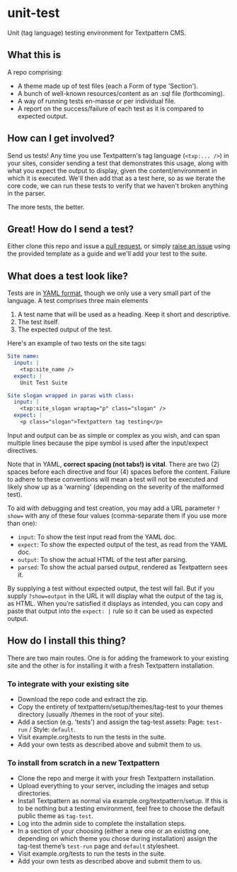 # unit-test

Unit (tag language) testing environment for Textpattern CMS.

## What this is

A repo comprising:

* A theme made up of test files (each a Form of type 'Section').
* A bunch of well-known resources/content as an .sql file (forthcoming).
* A way of running tests en-masse or per individual file.
* A report on the success/failure of each test as it is compared to expected output.

## How can I get involved?

Send us tests! Any time you use Textpattern's tag language (`<txp:... />`) in your sites, consider sending a test that demonstrates this usage, along with what you expect the output to display, given the content/environment in which it is executed. We'll then add that as a test here, so as we iterate the core code, we can run these tests to verify that we haven't broken anything in the parser.

The more tests, the better.

## Great! How do I send a test?

Either clone this repo and issue a [pull request](https://github.com/textpattern/unit-test/pulls), or simply [raise an issue](https://github.com/textpattern/unit-test/issues) using the provided template as a guide and we'll add your test to the suite.

## What does a test look like?

Tests are in [YAML format](https://phoenixnap.com/blog/what-is-yaml-with-examples), though we only use a very small part of the language. A test comprises three main elements

1. A test name that will be used as a heading. Keep it short and descriptive.
2. The test itself.
3. The expected output of the test.

Here's an example of two tests on the site tags:

~~~ yaml
Site name:
  input: |
    <txp:site_name />
  expect: |
    Unit Test Suite

Site slogan wrapped in paras with class:
  input: |
    <txp:site_slogan wraptag="p" class="slogan" />
  expect: |
    <p class="slogan">Textpattern tag testing</p>
~~~

Input and output can be as simple or complex as you wish, and can span multiple lines because the pipe symbol is used after the input/expect directives.

Note that in YAML, **correct spacing (not tabs!) is vital**. There are two (2) spaces before each directive and four (4) spaces before the content. Failure to adhere to these conventions will mean a test will not be executed and likely show up as a 'warning' (depending on the severity of the malformed test).

To aid with debugging and test creation, you may add a URL parameter `?show=` with any of these four values (comma-separate them if you use more than one):

* `input`: To show the test input read from the YAML doc.
* `expect`: To show the expected output of the test, as read from the YAML doc.
* `output`: To show the actual HTML of the test after parsing.
* `parsed`: To show the actual parsed output, rendered as Textpattern sees it.

By supplying a test without expected output, the test will fail. But if you supply `?show=output` in the URL it will display what the output of the tag is, as HTML. When you’re satisfied it displays as intended, you can copy and paste that output into the `expect: |` rule so it can be used as expected output.

## How do I install this thing?

There are two main routes. One is for adding the framework to your existing site and the other is for installing it with a fresh Textpattern installation.

### To integrate with your existing site

* Download the repo code and extract the zip.
* Copy the entirety of textpattern/setup/themes/tag-test to your themes directory (usually /themes in the root of your site).
* Add a section (e.g. 'tests') and assign the tag-test assets: Page: `test-run` / Style: `default`.
* Visit example.org/tests to run the tests in the suite.
* Add your own tests as described above and submit them to us.

### To install from scratch in a new Textpattern

* Clone the repo and merge it with your fresh Textpattern installation.
* Upload everything to your server, including the images and setup directories.
* Install Textpattern as normal via example.org/textpattern/setup. If this is to be nothing but a testing environment, feel free to choose the default public theme as `tag-test`.
* Log into the admin side to complete the installation steps.
* In a section of your choosing (either a new one or an existing one, depending on which theme you chose during installation) assign the tag-test theme’s `test-run` page and `default` stylesheet.
* Visit example.org/tests to run the tests in the suite.
* Add your own tests as described above and submit them to us.
